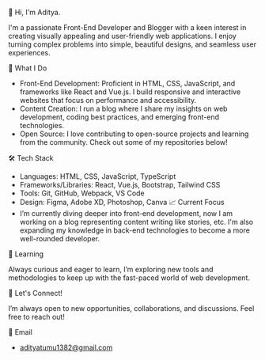 👋 Hi, I'm Aditya.

I'm a passionate Front-End Developer and Blogger with a keen interest in creating visually appealing and user-friendly web applications. I enjoy turning complex problems into simple, beautiful designs, and seamless user experiences.

🚀 What I Do

- Front-End Development: Proficient in HTML, CSS, JavaScript, and frameworks like React and Vue.js. I build responsive and interactive websites that focus on performance and accessibility.
- Content Creation: I run a blog where I share my insights on web development, coding best practices, and emerging front-end technologies.
- Open Source: I love contributing to open-source projects and learning from the community. Check out some of my repositories below!

🛠 Tech Stack

- Languages: HTML, CSS, JavaScript, TypeScript
- Frameworks/Libraries: React, Vue.js, Bootstrap, Tailwind CSS
- Tools: Git, GitHub, Webpack, VS Code
- Design: Figma, Adobe XD, Photoshop, Canva
📈 Current Focus
- I’m currently diving deeper into front-end development, now I am working on a blog representing content writing like stories, etc. I'm also expanding my knowledge in back-end technologies to become a more well-rounded developer.

🌱 Learning

Always curious and eager to learn, I’m exploring new tools and methodologies to keep up with the fast-paced world of web development.

💬 Let's Connect!

I’m always open to new opportunities, collaborations, and discussions. Feel free to reach out!

📡 Email
- adityatumu1382@gmail.com



<!---
solacecreator/solacecreator is a ✨ special ✨ repository because its `README.md` (this file) appears on your GitHub profile.
You can click the Preview link to take a look at your changes.
--->
